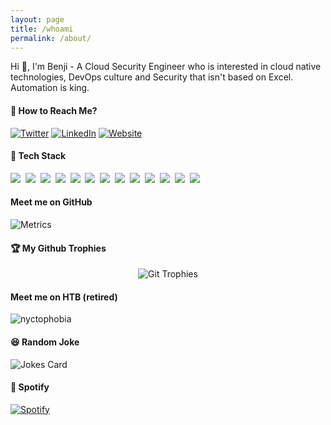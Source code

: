 ```yaml
---
layout: page
title: /whoami
permalink: /about/
---
```


Hi 👋, I'm Benji - A Cloud Security Engineer who is interested in cloud native technologies, DevOps culture and Security that isn't based on Excel. Automation is king. 

#### 💬 How to Reach Me?

[![Twitter](https://img.shields.io/badge/-TWITTER-0077B5?style=for-the-badge&logo=twitter&logoColor=white)](https://twitter.com/spreadthekaozz)
[![LinkedIn](https://img.shields.io/badge/-LINKEDIN-0077B5?style=for-the-badge&logo=linkedin&logoColor=white)](https://www.linkedin.com/in/benjamin-yves-trapp/)
[![Website](https://img.shields.io/badge/-WEBSITE-0077B5?style=for-the-badge&logo=jekyll&logoColor=white)](https://benjitrapp.github.io)


#### 🤖 Tech Stack

<!-- https://github.com/Ileriayo/markdown-badges -->
<img src="https://img.shields.io/badge/AWS%20-%23FF9900.svg?&style=for-the-badge&logo=amazon-aws&logoColor=white"/>&nbsp;
<img src="https://img.shields.io/badge/docker%20-%230db7ed.svg?&style=for-the-badge&logo=docker&logoColor=white"/>&nbsp;
<img src="https://img.shields.io/badge/kubernetes%20-%23326ce5.svg?&style=for-the-badge&logo=kubernetes&logoColor=white"/>&nbsp;
<img src="https://img.shields.io/badge/terraform-%235835CC.svg?style=for-the-badge&logo=terraform&logoColor=white"/>&nbsp;
<img src="https://img.shields.io/badge/python-3670A0?style=for-the-badge&logo=python&logoColor=ffdd54"/>&nbsp;
<img src="https://img.shields.io/badge/go-%2300ADD8.svg?style=for-the-badge&logo=go&logoColor=white"/>&nbsp;
<img src="https://img.shields.io/badge/java-%23ED8B00.svg?style=for-the-badge&logo=java&logoColor=white"/>&nbsp;
<img src="https://img.shields.io/badge/r-%23276DC3.svg?style=for-the-badge&logo=r&logoColor=white"/>&nbsp;
<img src="https://img.shields.io/badge/shell_script-%23121011.svg?style=for-the-badge&logo=gnu-bash&logoColor=white"/>&nbsp;
<img src="https://img.shields.io/badge/Linux-FCC624?style=for-the-badge&logo=linux&logoColor=black"/>&nbsp;
<img src="https://img.shields.io/badge/Kali-268BEE?style=for-the-badge&logo=kalilinux&logoColor"/>&nbsp;
<img src="https://img.shields.io/badge/Red%20Hat-EE0000?style=for-the-badge&logo=redhat&logoColor=white"/>&nbsp;
<img src="https://img.shields.io/badge/jenkins-%232C5263.svg?style=for-the-badge&logo=jenkins&logoColor=white"/>&nbsp;

#### Meet me on GitHub

![Metrics](https://metrics.lecoq.io/BenjiTrapp?template=classic&base.header=0&isocalendar=1&languages=1&introduction=1&habits=1&stars=1&gists=1&lines=1&repositories=1&traffic=1&repositories=100&repositories.batch=100&repositories.forks=false&repositories.affiliations=owner&isocalendar.duration=half-year&languages.limit=8&languages.sections=most-used&languages.colors=github&languages.threshold=0%25&languages.indepth=false&languages.analysis.timeout=15&languages.categories=markup%2C%20programming&languages.recent.categories=markup%2C%20programming&languages.recent.load=300&languages.recent.days=14&introduction.title=true&habits.from=200&habits.days=14&habits.facts=true&habits.charts=false&habits.trim=false&stars.limit=4&config.timezone=Europe%2FBerlin)

#### 🏆 My Github Trophies 

<p align="center">
  <img src="https://github-profile-trophy.vercel.app/?username=BenjiTrapp&row=1" alt="Git Trophies">
</p>

#### Meet me on HTB (retired)
![nyctophobia](https://www.hackthebox.eu/badge/image/226686)


#### 😆 Random Joke

![Jokes Card](https://readme-jokes.vercel.app/api)

#### 🎵 Spotify
 [![Spotify](https://novatorem.vercel.app/api/spotify?background_color=0d1117&border_color=ffffff)](https://open.spotify.com/user/el_benjo)
